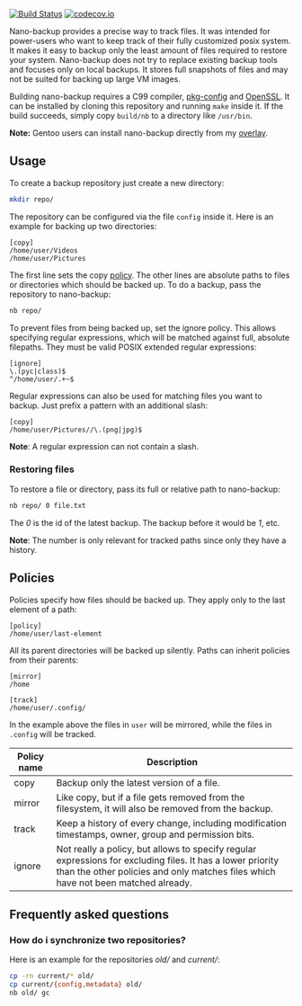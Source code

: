 [![Build Status](https://travis-ci.org/AlxHnr/nano-backup.svg?branch=master)](https://travis-ci.org/AlxHnr/nano-backup)
[![codecov.io](https://codecov.io/github/AlxHnr/nano-backup/coverage.svg?branch=master)](https://codecov.io/github/AlxHnr/nano-backup?branch=master)

Nano-backup provides a precise way to track files. It was intended for
power-users who want to keep track of their fully customized posix system.
It makes it easy to backup only the least amount of files required to
restore your system. Nano-backup does not try to replace existing backup
tools and focuses only on local backups. It stores full snapshots of files
and may not be suited for backing up large VM images.

Building nano-backup requires a C99 compiler,
[pkg-config](http://www.freedesktop.org/wiki/Software/pkg-config/) and
[OpenSSL](https://www.openssl.org/). It can be installed by cloning this
repository and running `make` inside it. If the build succeeds, simply copy
`build/nb` to a directory like `/usr/bin`.

**Note:** Gentoo users can install nano-backup directly from my
[overlay](https://github.com/AlxHnr/gentoo-overlay).

## Usage

To create a backup repository just create a new directory:

```sh
mkdir repo/
```

The repository can be configured via the file `config` inside it. Here is
an example for backing up two directories:

```
[copy]
/home/user/Videos
/home/user/Pictures
```

The first line sets the copy [policy](#policies). The other lines are
absolute paths to files or directories which should be backed up. To do a
backup, pass the repository to nano-backup:

```sh
nb repo/
```

To prevent files from being backed up, set the ignore policy. This allows
specifying regular expressions, which will be matched against full,
absolute filepaths. They must be valid POSIX extended regular expressions:

```
[ignore]
\.(pyc|class)$
^/home/user/.+~$
```

Regular expressions can also be used for matching files you want to backup.
Just prefix a pattern with an additional slash:

```
[copy]
/home/user/Pictures//\.(png|jpg)$
```

**Note**: A regular expression can not contain a slash.

### Restoring files

To restore a file or directory, pass its full or relative path to
nano-backup:

```sh
nb repo/ 0 file.txt
```

The _0_ is the id of the latest backup. The backup before it would be _1_,
etc.

**Note**: The number is only relevant for tracked paths since only they
have a history.

## Policies

Policies specify how files should be backed up. They apply only to the last
element of a path:

```
[policy]
/home/user/last-element
```

All its parent directories will be backed up silently. Paths can inherit
policies from their parents:

```
[mirror]
/home

[track]
/home/user/.config/
```

In the example above the files in `user` will be mirrored, while the files
in `.config` will be tracked.

Policy name | Description
------------|-------------
copy        | Backup only the latest version of a file.
mirror      | Like copy, but if a file gets removed from the filesystem, it will also be removed from the backup.
track       | Keep a history of every change, including modification timestamps, owner, group and permission bits.
ignore      | Not really a policy, but allows to specify regular expressions for excluding files. It has a lower priority than the other policies and only matches files which have not been matched already.

## Frequently asked questions

### How do i synchronize two repositories?

Here is an example for the repositories _old/_ and _current/_:

```sh
cp -rn current/* old/
cp current/{config,metadata} old/
nb old/ gc
```
